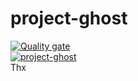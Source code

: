 # project-ghost

[![Quality gate](https://sonarcloud.io/api/project_badges/quality_gate?project=alinflorin_project-ghost)](https://sonarcloud.io/summary/new_code?id=alinflorin_project-ghost)  
[![project-ghost](https://github.com/alinflorin/project-ghost/actions/workflows/main.yml/badge.svg)](https://github.com/alinflorin/project-ghost/actions/workflows/main.yml)  
Thx
